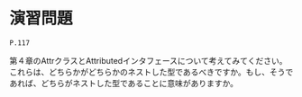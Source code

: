
演習問題
========

`P.117`

第４章のAttrクラスとAttributedインタフェースについて考えてみてください。
これらは、どちらかがどちらかのネストした型であるべきですか。もし、そうであれば、どちらがネストした型であることに意味がありますか。
